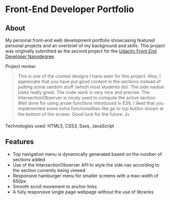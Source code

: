 # Front-End Developer Portfolio

## About
My personal front-end web development portfolio showcasing featured personal projects and an overbrief of my background and skills. This project was originally submitted as the second project for the [Udacity Front End Developer Nanodegree](https://www.udacity.com/course/front-end-web-developer-nanodegree--nd0011).

Project review:
> This is one of the coolest designs I have seen for this project.
> Also, I appreciate that you have put good content in the sections instead of putting some random stuff (which most students do).
> The side navbar looks really great.
> The code work is very nice and precise. The IntersectionObserver is nicely used to compute the active section.
> Well done for using arrow functions introduced in ES6.
> I liked that you implemented some extra functionalities like go to top button shown at the bottom of the screen.
> Good luck for the future. :thumbsup:

Technologies used: HTML5, CSS3, Sass, JavaScript

## Features
* Top navigation menu is dynamically generated based on the number of sections added
* Use of the IntersectionObserver API to style the side nav according to the section currently being viewed 
* Responsive hamburger menu for smaller screens with a max-width of 650px
* Smooth scroll movement to anchor links
* A fully responsive single page webpage without the use of libraries
